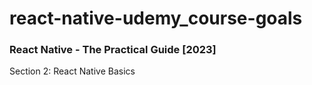 # react-native-udemy_course-goals

### React Native - The Practical Guide [2023]
Section 2: React Native Basics
